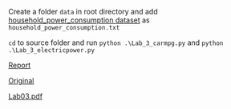 Create a folder `data` in root directory and add [household_power_consumption dataset](https://nymph332088.github.io/CIS4340/labassignments/Lab3/household_power_consumption.zip) as `household_power_consumption.txt`

`cd` to source folder and run `python .\Lab_3_carmpg.py` and `python .\Lab_3_electricpower.py`

[Report](https://docs.google.com/document/d/11cMDxaTUBnHHb5_0hYhinNxpP90iJUwMGEPjjU-m7QM/edit#)

[Original](https://nymph332088.github.io/CIS4340/assignments.html)

[Lab03.pdf](https://nymph332088.github.io/CIS4340/labassignments/Lab3/Lab3.pdf)

